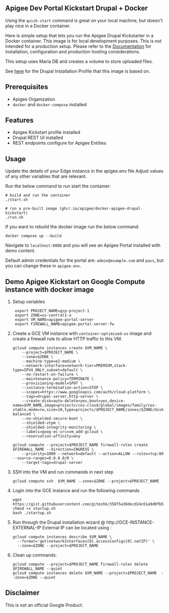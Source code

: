 Apigee Dev Portal Kickstart Drupal + Docker
---

Using the `quick-start` command is great on your local machine, but doesn't play nice in a Docker container.

Here is simple setup that lets you run the Apigee Drupal Kickstarter in a Docker container. This image is for local development purposes. This is not intended for a production setup. Please refer to the [Documentation](https://docs.apigee.com/api-platform/publish/drupal/open-source-drupal-8) for installation, configuration and production hosting considerations.

This setup uses Maria DB and creates a volume to store uploaded files.

See [here](https://github.com/apigee/apigee-devportal-kickstart-drupal) for the Drupal Installation Profile that this image is based on.

## Prerequisites

- Apigee Organization
- `docker` and `docker-compose` installed

## Features
- Apigee Kickstart profile installed
- Drupal REST UI installed
- REST endpoints configure for Apigee Entities

## Usage
Update the details of your Edge instance in the apigee.env file
Adjust values of any other variables that are relevant.

Run the below command to run start the container:
```
# build and run the container
./start.sh

# run a pre-built image (ghcr.io/apigee/docker-apigee-drupal-kickstart)
./run.sh
```

If you want to rebuild the docker image run the below command:
```
docker compose up --build
```

Navigate to `localhost:8080` and you will see an Apigee Portal installed with demo content.

Default admin credentials for the portal are: `admin@example.com` and `pass`, but you can change these in `apigee.env`.

## Demo Apigee Kickstart on Google Compute instance with docker image
1. Setup variables
   ```
    export PROJECT_NAME=gcp-project-1
    export ZONE=us-central1-a
    export VM_NAME=apigee-portal-server
    export FIREWALL_NAME=apigee-portal-server-fw
   ```
2. Create a GCE VM instance with `container-optimized-os` image and create a firewall rule to allow HTTP traffic to this VM.
	```
    gcloud compute instances create $VM_NAME \
        --project=$PROJECT_NAME \
        --zone=$ZONE \
        --machine-type=e2-medium \
        --network-interface=network-tier=PREMIUM,stack-type=IPV4_ONLY,subnet=default \
        --no-restart-on-failure \
        --maintenance-policy=TERMINATE \
        --provisioning-model=SPOT \
        --instance-termination-action=STOP \
        --scopes=https://www.googleapis.com/auth/cloud-platform \
        --tags=drupal-server,http-server \
        --create-disk=auto-delete=yes,boot=yes,device-name=$VM_NAME,image=projects/cos-cloud/global/images/family/cos-stable,mode=rw,size=10,type=projects/$PROJECT_NAME/zones/$ZONE/diskTypes/pd-balanced \
        --no-shielded-secure-boot \
        --shielded-vtpm \
        --shielded-integrity-monitoring \
        --labels=goog-ec-src=vm_add-gcloud \
        --reservation-affinity=any
    
    gcloud compute --project=$PROJECT_NAME firewall-rules create $FIREWALL_NAME --direction=INGRESS \
        --priority=1000 --network=default --action=ALLOW --rules=tcp:80 --source-ranges=0.0.0.0/0 \
        --target-tags=drupal-server

	```

3. SSH into the VM and run commands in next step
 	 ```
    gcloud compute ssh  $VM_NAME --zone=$ZONE --project=$PROJECT_NAME
  	```

4. Login into the GCE instance and run the following commands 
  	```
    wget https://gist.githubusercontent.com/giteshk/35875a36decd24c61a9d0fb5c6afad42/raw/6c0ec1d4dc1c0d16e42d971404509f53628ec4da/startup.sh
    chmod +x startup.sh
    bash ./startup.sh
  	```

5. Run through the Drupal installation wizard @ http://GCE-INSTANCE-EXTERNAL-IP
  External IP can be located using :
  	```
    gcloud compute instances describe $VM_NAME \
      --format='get(networkInterfaces[0].accessConfigs[0].natIP)' \
      --zone=$ZONE --project=$PROJECT_NAME
  	```

6.  Clean up commands:
  	```
    gcloud compute --project=$PROJECT_NAME firewall-rules delete $FIREWALL_NAME --quiet
    gcloud compute instances delete $VM_NAME --project=$PROJECT_NAME  --zone=$ZONE --quiet
  	```


## Disclaimer

This is not an official Google Product.
